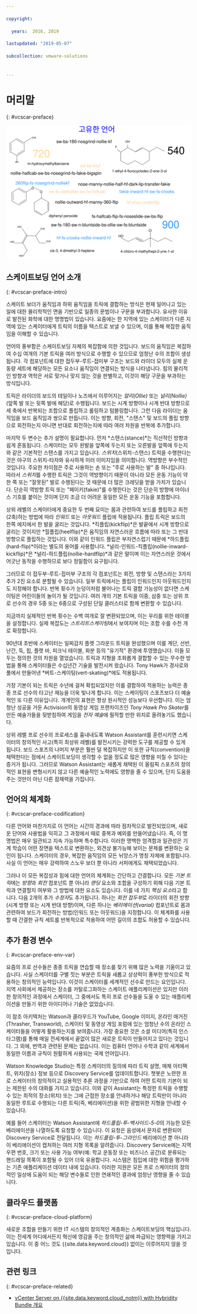 ```yaml
---

copyright:

  years:  2016, 2019

lastupdated: "2019-05-07"

subcollection: vmware-solutions


---
```


# 머리말
{: #vcscar-preface}

![자체적으로 고안한 언어](../../images/vcscar-alood.svg "자체적으로 고안한 언어")

## 스케이트보딩 언어 소개
{: #vcscar-preface-intro}

스케이트 보더가 움직임과 하위 움직임을 트릭에 결합하는 방식은 현재 일어나고 있는 일에 대한 물리학적인 면을 기반으로 일종의 문법이나 구문을 부과합니다. 유사한 이유로 발전된 화학에 대한 명명법이 있습니다. 요즘에는 한 지역에 있는 스케이터가 다른 지역에 있는 스케이터에게 트릭의 이름을 텍스트로 보낼 수 있으며, 이를 통해 복잡한 움직임을 이해할 수 있습니다.

언어의 풍부함은 스케이트보딩 자체의 복잡함에 의한 것입니다. 보드의 움직임은 복잡하여 수십 여개의 기본 트릭을 여러 방식으로 수행할 수 있으므로 엄청난 수의 조합이 생성됩니다. 각 컴포넌트에 대한 접두부-루트-접미부 구조는 보드와 라이더 모두의 실제 운동량 세트에 해당하는 모든 요소나 움직임이 연결되는 방식을 나타냅니다. 힘의 물리적인 방향과 역학은 서로 맞거나 맞지 않는 것을 판별하고, 이것이 해당 구문을 부과하는 방식입니다.

트릭은 라이더의 보드의 테일이나 노즈에서 이루어지는 *알리(Ollie)* 또는
*널리(Nollie)*(앞쪽 발 또는 뒷쪽 발에 해당)로 수행됩니다. 보드는 시계 방향이나 시계 반대 방향으로 세 축에서 반복되는 조합으로 플립하고 롤링하고 텀블링합니다. 그런 다음 라이더는 움직임을 보드 움직임과 쌍으로 만듭니다. 이는 방향, 회전, "스탠스" 및 보드의 플립 방향으로 회전하는지 아니면 반대로 회전하는지에 따라 여러 차원을 반복에 추가합니다.

마지막 두 변수는 추가 설명이 필요합니다. 먼저
*스탠스(stance)*는 직선적인 방향과 쉽게 혼동됩니다. 스케이터는 모두
왼발을 앞쪽에 두는지 또는 오른발을 앞쪽에 두는지와 같은 기본적인 스탠스를 가지고 있습니다.
*스위치*(스위치-스탠스) 트릭을 수행한다는 것은 야구의 스위치-타자와 유사하게 미러 이미지임을 의미합니다. 역방향은 부수적인 것입니다. 주요한 차이점은 주로 사용하는 손 또는 "주로 사용하는 발" 중 하나입니다.  따라서
*스위치*를 수행한 트릭은 그것이 역방향이기 때문이 아니라 모든 운동 기능이 약한 쪽 또는
"잘못된" 발로 수행된다는 것 때문에 더 많은 크레딧을 받을 가치가 있습니다. 단순히 역방향 트릭 또는 "페이키(fakie)"를 수행한다는 것은
단순히 방향에 마이너스 기호를 붙이는 것이며 단지 조금 더 어려운 동일한 모든 운동 기능을 포함합니다.

상위 레벨의 스케이터에게 중요한 두 번째 묘미는 몸과 관련하여 보드를 플립하고 회전(2축)하는 방법에 따라
*인워드* 또는 *아웃워드* 플립에 적용됩니다. 플립 트릭은
보드의 한쪽 에지에서 한 발을 굴리는 것입니다.
*킥플립(kickflip)*은 발끝에서 시계 방향으로 굴리는 것이지만 *힐플립(heelflip)*은
움직임의 자연스러운 흐름에 따라 또는 그 반대 방향으로 플립하는 것입니다. 이와 같이 인워드 플립은 부자연스럽기 때문에
*하드플립(hard-flip)*이라는 별도의 용어를 사용합니다. 
*널리-인워드-킥플립(nollie-inward-kickflip)*은 *널리-하드플립(nollie-hardflip)*과 같은 말이며
이는 자연스러운 것에서 어긋난 동작을 수행하므로 보다 정밀함이 요구됩니다.

그러므로 이 접두부-루트-접미부 구조의 각 컴포넌트는
회전, 방향 및 스탠스라는 3가지 추가 2진 요소로 분할될 수 있습니다.
일부 트릭에서는 플립이 인워드인지 아웃워드인지도 지정해야 합니다. 반복 횟수가 눈덩이처럼 불어나는 트릭 결합 가능성이 없다면 스케이팅은 어린이들의 놀이가 될 것입니다. 여러 개의 기본 트릭을 이중, 삼중 또는 상위 프로 선수의 경우 5중 또는 6중으로 구성된 단일 클러스터로 함께 변환할 수 있습니다.

지금까지 실제적인 반복 횟수는 수백 여개로 잘 변환되었으며, 이는 우리를 위한 테이블을 설정합니다.
실제 복잡도는 *스트리트스케이팅*에서 보여지며 이는 조합 수를 수천 개로 확장합니다.

90년대 초반에 스케이터는 일찌감치 플랫 그라운드 트릭을 완성했으며
이를 계단, 선반, 난간, 둑, 힙, 플랫 바, 피크닉 테이블, 화분 등의 "유기적" 환경에 투영했습니다.
이들 모두는 정의한 것의 차원을 열었습니다. 트릭과 지형을 조화롭게 결합할 수 있는 무수한 방법을 통해 스케이터들은 수십년간 기술을 발전시켜 왔습니다. Tony Hawk가 경사로와 풀에서 만들어낸 *버트-스케이팅(vert-skating)*에도 적용됩니다.

가장 기본이 되는 트릭은 수년에 걸쳐 확립되었지만
이를 결합하여 적용하는 능력은 종종 프로 선수의 타고난 재능을 더욱 빛나게 합니다. 이는 스케이팅이 스포츠보다 더 예술적인 또 다른 이유입니다. 개개인의 표현은 항상 원시적인 성능보다 우선합니다. 이는 엄청난 성공을 거둔 Activision의 동영상 게임 프랜차이즈인
*Tony Hawk Pro Skater*를 만든 예술가들을 뒷받침하여
게임을 *전자 예술*에 필적할 만한 위치로 올려놓기도 했습니다.

상위 레벨 프로 선수의 프로세스를 흉내내도록 Watson Assistant를 훈련시키면
스케이터의 창의적인 사고(특히 최상위 레벨)를 발전시키는 강력한 도구를 제공할 수 있게 됩니다. 보드 스포츠의 나머지 부분은 훨씬 덜 복잡하지만 이 또한 규칙(convention)을 채택한다는 점에서
스케이트보딩이 생각할 수 없을 정도로 많은 영향을 미칠 수 있다는 증거가 됩니다. 그러므로 Watson Assistant는 새롭게 채택된 이 올림픽 스포츠의
창의적인 표현을 변형시키지 않고 다른 예술적인 노력에도 영향을 줄 수 있으며,
단지 도움을 주는 것만이 아닌 다른 잠재력을 가집니다.

## 언어의 체계화
{: #vcscar-preface-codification}

다른 언어와 마찬가지로 이 언어는 시간의 경과에 따라 점차적으로 발전되었으며, 새로운 단어와 사용법을 익히고
그 과정에서 때로 중복과 예외를 만들어냈습니다. 즉, 이 명명법은 매우 일관되고 지속 가능하며 특수합니다. 이러한 명백한 엄격함과 일관성은 기계 학습이 어떤 장면을 텍스트로 변환하는,
외견상 불가능해 보이는 문제를 변환하는 요인이 됩니다. 스케이터의 경우, 복잡한 움직임의 모든 뉘앙스가 명칭 자체에 포함됩니다. 사실 이 언어는 매우 강력하여 스노우 보더 뿐 아니라 서퍼에게도 채택되었습니다.

그러나 이 모든 복잡성과 힘에 대한 언어의 체계화는 간단하고 간결합니다. 모든 *기본 트릭*에는 *방향*과
*회전* 컴포넌트 뿐 아니라 *랜딩* 요소와
조합을 구성하기 위해 다음 기본 트릭과 연결할지 여부와 그 방법에 대한 요소도 있습니다.
이를 네 가지 *핵심 요소*라고 합니다. 다음 2개의 추가 *수정자*도 추가됩니다.
하나는 *회전 접두부*로 라이더의 회전 방향(시계 방향 또는 시계 반대 방향)이며,
다른 하나는 *베리에이션(varial)* 컴포넌트로 몸과 관련하여 보드가 회전하는 방법(인워드 또는 아웃워드)을 지정합니다. 이 체계화를 사용할 때 간결한 규칙 세트를 반복적으로 적용하여
어떤 길이의 조합도 허용할 수 있습니다.

## 추가 환경 변수
{: #vcscar-preface-env-var}

요즘의 프로 선수들은 종종 트릭을 연습할 때 장소를 찾기 위해 많은 노력을 기울이고 있습니다. 사실 스케이터를 구별 짓는 부분은 트릭을 새롭고 상상력이 풍부한 방식으로 적용하는 창의적인 능력입니다. 이것이 스케이터를 세계적인 선수로 만드는 요인입니다. 지역 사회에서 제공하는 장소를 카탈로그화하는 스케이트 애플리케이션은 있지만
이러한 창의적인 과정에서 스케이터, 그 중에서도 특히 프로 선수들을 도울 수 있는 애플리케이션을 만들기 위한 아이디어나 기술은 없었습니다.

이 참조 아키텍처는 Watson과 클라우드가 YouTube, Google 이미지,
온라인 매거진(Thrasher, Transworld), 스케이터 및 동영상 게임 포럼에 있는
엄청난 수의 온라인 스케이터들을 어떻게 활용하는지를 보여줍니다.
가장 중요한 것은 소셜 미디어(특히 인스타그램)를 통해 매일 전세계에서 끝없이 많은 새로운 트릭이 만들어지고 있다는 것입니다. 그 외에, 번역과 관련된 문제는 없습니다. 이는 컴퓨터 언어나 수학과 같이 세계에서 동일한 이름과 규칙이
원활하게 사용되는 국제 언어입니다.

Watson Knowledge Studio는 특정 스케이터의 질의에 따라 트릭 설명, 매체 아티팩트, 위치(장소) 정보 등으로 Discovery Service를 업데이트합니다. 챗봇은 노련한 프로 스케이터의 창의적이고 실용적인 추론 과정을 기반으로 하여
어떤 트릭의 기본이 되는 제한된 수의 대화를 가지고 있습니다. 이와 같이 Assistant는 특정한 트릭을 수행할 수 있는 최적의 장소(위치) 또는 그에 근접한 장소를 안내하거나
해당 트릭만이 아니라 동일한 루트로 수행되는 다른 트릭(즉, 베리에이션)을 위한 광범위한 지형을 안내할 수 있습니다.

예를 들어 스케이터는 Watson Assistant에
*하드플립-투-백사이드-5-0*의 가능한 모든 베리에이션을 나열하도록 요청할 수 있습니다. 이 요청은
음성에서 문자로 변환되어 Discovery Service로 전달됩니다. 이는
*하드플립-투-그라인드* 베리에이션 뿐 아니라 이 베리에이션이 캡처하는 여러 지형 목록을 알려줍니다.
Discovery Service에는 지역 우편 번호, 크기 또는 사용 가능 여부(예: 학교 운동장 또는 비즈니스 공간)로 분류되는 핸드레일 목록이 포함될 수 있어 더욱 유용합니다. 시스템은 침입에 대한 위험을 평가하는 기존 애플리케이션 데이터 내에 있습니다. 이러한 지원은 모든 프로 스케이터의 창의적인 일상에 도움이 되는 해당 변수들로 인한 연쇄적인 결과에 엄청난 영향을 줄 수 있습니다.

## 클라우드 플랫폼
{: #vcscar-preface-cloud-platform}

새로운 조합을 만들기 위한 IT 시스템의 창의적인 계층화는 스케이트보딩의 핵심입니다. 이는 전세계 어디에서든지 혁신에 영감을 주는 창의적인 삶에 파급되는 영향력을 가지고 있습니다.
이 중 어느 것도 {{site.data.keyword.cloud}} 없이는 이루어지지 않을 것입니다.

## 관련 링크
{: #vcscar-preface-related}

* [vCenter Server on {{site.data.keyword.cloud_notm}} with Hybridity Bundle 개요](/docs/services/vmwaresolutions/archiref/vcs?topic=vmware-solutions-vcs-hybridity-intro)
